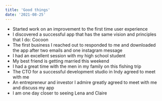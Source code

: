 ```yaml
---
title: 'Good things'
date: '2021-08-25'
---
```


 * Started work on an improvement to the first time user experience
 * I discovered a successful app that has the same vision and principles that I do: Cocoon
 * The first business I reached out to responded to me and downloaded the app after two emails and one instagram message
 * I had an excellent session with my high school student
 * My best friend is getting married this weekend
 * I had a great time with the men in my family on this fishing trip
 * The CTO for a successful development studio in Indy agreed to meet with me
 * An entrepreneur and investor I admire greatly agreed to meet with me and discuss my app
 * I am one day closer to seeing Lena and Claire